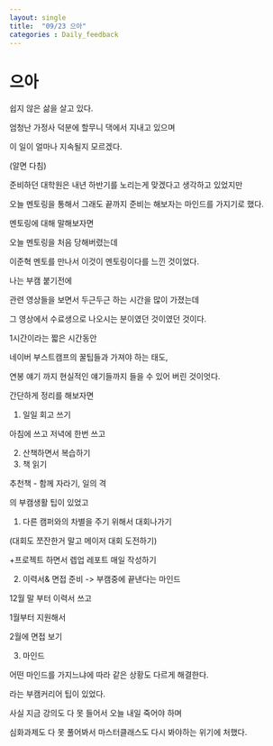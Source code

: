 ```yaml
---
layout: single
title:  "09/23 으아"
categories : Daily_feedback
---
```




# 으아



쉽지 않은 삶을 살고 있다.



엄청난 가정사 덕분에 할무니 댁에서 지내고 있으며

이 일이 얼마나 지속될지 모르겠다. 

(알면 다침)



준비하던 대학원은 내년 하반기를 노리는게 맞겠다고 생각하고 있었지만

오늘 멘토링을 통해서 그래도 끝까지 준비는 해보자는 마인드를 가지기로 했다.



멘토링에 대해 말해보자면

오늘 멘토링을 처음 당해버렸는데

이준혁 멘토를 만나서 이것이 멘토링이다를 느낀 것이었다.



나는 부캠 붙기전에

관련 영상들을 보면서 두근두근 하는 시간을 많이 가졌는데

그 영상에서 수료생으로 나오시는 분이였던 것이였던 것이다.



1시간이라는 짧은 시간동안

네이버 부스트캠프의 꿀팁들과 가져야 하는 태도,

연봉 얘기 까지 현실적인 얘기들까지 들을 수 있어 버린 것이엇다.



간단하게 정리를 해보자면



1. 일일 회고 쓰기

아침에 쓰고 저녁에 한번 쓰고

2. 산책하면서 복습하기
3. 책 읽기

추천책 - 함께 자라기, 일의 격



의 부캠생활 팁이 있었고



1. 다른 캠퍼와의 차별을 주기 위해서 대회나가기

(대회도 쪼잔한거 말고 메이저 대회 도전하기)

+프로젝트 하면서 렙업 레포트 매일 작성하기



2. 이력서& 면접 준비 -> 부캠중에 끝낸다는 마인드

12월 말 부터 이력서 쓰고

1월부터 지원해서

2월에 면접 보기



3. 마인드

어떤 마인드를 가지느냐에 따라 같은 상황도 다르게 해결한다.



라는 부캠커리어 팁이 있었다.







사실 지금 강의도 다 못 들어서 오늘 내일 죽어야 하며

심화과제도 다 못 풀어봐서 마스터클래스도 다시 봐야하는 위기에 처했다.




